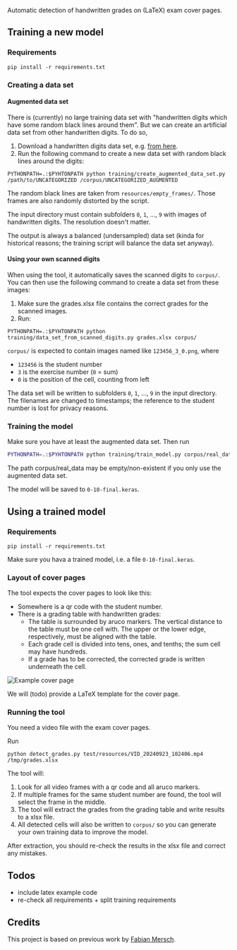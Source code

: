 Automatic detection of handwritten grades on (LaTeX) exam cover pages.

## Training a new model

### Requirements

```
pip install -r requirements.txt
```

### Creating a data set

#### Augmented data set

There is (currently) no large training data set with "handwritten digits which have some random black lines around them".
But we can create an artificial data set from other handwritten digits. To do so,

1. Download a handwritten digits data set, e.g. [from here](https://github.com/kensanata/numbers/tree/master/UNCATEGORIZED).
2. Run the following command to create a new data set with random black lines around the digits:
```
PYTHONPATH=.:$PYHTONPATH python training/create_augmented_data_set.py /path/to/UNCATEGORIZED /corpus/UNCATEGORIZED_AUGMENTED
```

The random black lines are taken from `resources/empty_frames/`. Those frames are also randomly distorted by the script.

The input directory must contain subfolders `0`, `1`, ..., `9` with images of handwritten digits. The resolution doesn't matter.

The output is always a balanced (undersampled) data set (kinda for historical reasons; the training script will balance the data set anyway).

#### Using your own scanned digits

When using the tool, it automatically saves the scanned digits to `corpus/`. You can then use the following command to create a data set from these images:

1. Make sure the grades.xlsx file contains the correct grades for the scanned images.
2. Run:
```
PYTHONPATH=.:$PYHTONPATH python training/data_set_from_scanned_digits.py grades.xlsx corpus/
``` 

`corpus/` is expected to contain images named like `123456_3_0.png`, where
* `123456` is the student number
* `3` is the exercise number (`0` = sum)
* `0` is the position of the cell, counting from left

The data set will be written to subfolders `0`, `1`, ..., `9` in the input directory. The filenames are changed to timestamps; the reference to the student number is lost for privacy reasons.

### Training the model

Make sure you have at least the augmented data set. Then run
```bash
PYTHONPATH=.:$PYHTONPATH python training/train_model.py corpus/real_data corpus/UNCAT_AUGMENTED
```

The path corpus/real_data may be empty/non-existent if you only use the augmented data set.

The model will be saved to `0-10-final.keras`.

## Using a trained model

### Requirements

```
pip install -r requirements.txt
```

Make sure you hava a trained model, i.e. a file `0-10-final.keras`.

### Layout of cover pages

The tool expects the cover pages to look like this:
- Somewhere is a qr code with the student number.
- There is a grading table with handwritten grades:
  - The table is surrounded by aruco markers. The vertical distance to the table must be one cell with. The upper or the lower edge, respectively, must be aligned with the table.
  - Each grade cell is divided into tens, ones, and tenths; the sum cell may have hundreds.
  - If a grade has to be corrected, the corrected grade is written underneath the cell.

![Example cover page](test/resources/example_cover_page.png)

We will (todo) provide a LaTeX template for the cover page.

### Running the tool

You need a video file with the exam cover pages.

Run
```
python detect_grades.py test/resources/VID_20240923_102406.mp4 /tmp/grades.xlsx
```

The tool will:
1. Look for all video frames with a qr code and all aruco markers.
2. If multiple frames for the same student number are found, the tool will select the frame in the middle.
3. The tool will extract the grades from the grading table and write results to a xlsx file.
4. All detected cells will also be written to `corpus/` so you can generate your own training data to improve the model.

After extraction, you should re-check the results in the xlsx file and correct any mistakes.


## Todos

* include latex example code
* re-check all requirements + split training requirements

## Credits

This project is based on previous work by [Fabian Mersch](https://publications.cs.hhu.de/Mersch2024.html).